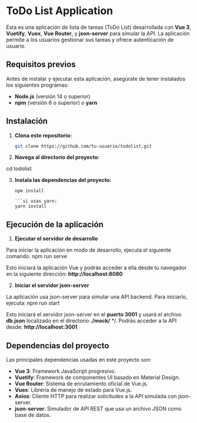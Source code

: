 # ToDo List Application

Esta es una aplicación de lista de tareas (ToDo List) desarrollada con **Vue 3**, **Vuetify**, **Vuex**, **Vue Router**, y **json-server** para simular la API. La aplicación permite a los usuarios gestionar sus tareas y ofrece autenticación de usuario.

## Requisitos previos

Antes de instalar y ejecutar esta aplicación, asegúrate de tener instalados los siguientes programas:

- **Node.js** (versión 14 o superior)
- **npm** (versión 6 o superior) o **yarn**

## Instalación

1. **Clona este repositorio:**

   ```bash
   git clone https://github.com/tu-usuario/todolist.git

2. **Navega al directorio del proyecto:**

cd todolist 

3. **Instala las dependencias del proyecto:**
    ```Si usas npm:
    npm install

    ```si usas yarn:
    yarn install

## Ejecución de la aplicación

1. **Ejecutar el servidor de desarrollo**

Para iniciar la aplicación en modo de desarrollo, ejecuta el siguiente comando:
npm run serve

Esto iniciará la aplicación Vue y podrás acceder a ella desde tu navegador en la siguiente dirección: **http://localhost:8080**

2. **Iniciar el servidor json-server**

La aplicación usa json-server para simular una API backend. Para iniciarlo, ejecuta:
npm run start

Esto iniciará el servidor json-server en el **puerto 3001** y usará el archivo **db.json** localizado en el directorio **./mock/** */. Podrás acceder a la API desde: **http://localhost:3001**

## Dependencias del proyecto

Las principales dependencias usadas en este proyecto son:

- **Vue 3**: Framework JavaScript progresivo.
- **Vuetify**: Framework de componentes UI basado en Material Design.
- **Vue Router**: Sistema de enrutamiento oficial de Vue.js.
- **Vuex**: Librería de manejo de estado para Vue.js.
- **Axios**: Cliente HTTP para realizar solicitudes a la API simulada con json-server.
- **json-server**: Simulador de API REST que usa un archivo JSON como base de datos.